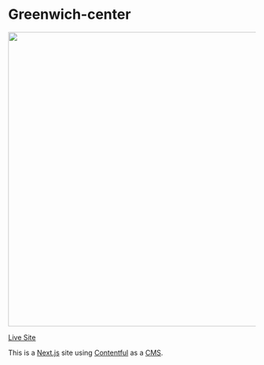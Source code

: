 # Greenwich-center

<img src="https://themes.stackbit.com/images/diy-demo-1024x768.png" width="600">

[Live Site](https://www.greenwich-center.ru)

This is a [Next.js](https://nextjs.org) site using [Contentful](https://www.contentful.com) as a [CMS](https://en.wikipedia.org/wiki/Content_management_system).